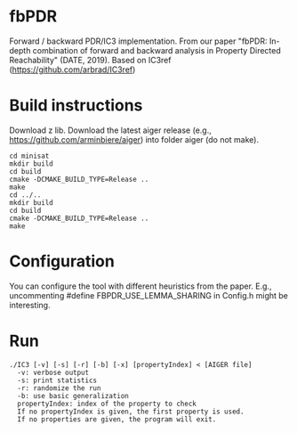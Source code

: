 # fbPDR

Forward / backward PDR/IC3 implementation. From our paper "fbPDR: In-depth combination of forward and backward analysis in Property Directed Reachability" (DATE, 2019).
Based on IC3ref (https://github.com/arbrad/IC3ref)

# Build instructions

Download z lib.
Download the latest aiger release (e.g., https://github.com/arminbiere/aiger)
into folder aiger (do not make).

    cd minisat
    mkdir build
    cd build
    cmake -DCMAKE_BUILD_TYPE=Release ..  
    make
    cd ../..
    mkdir build
    cd build
    cmake -DCMAKE_BUILD_TYPE=Release ..  
    make

# Configuration

You can configure the tool with different heuristics from the paper.
E.g., uncommenting #define FBPDR_USE_LEMMA_SHARING in Config.h might be interesting.

# Run 

    ./IC3 [-v] [-s] [-r] [-b] [-x] [propertyIndex] < [AIGER file]
      -v: verbose output
      -s: print statistics
      -r: randomize the run
      -b: use basic generalization
      propertyIndex: index of the property to check
      If no propertyIndex is given, the first property is used.
      If no properties are given, the program will exit.

